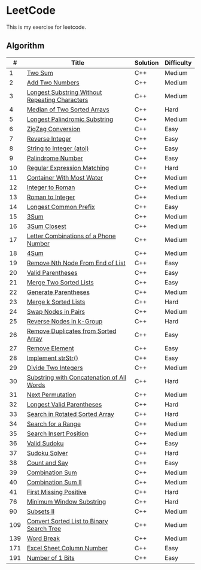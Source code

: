 LeetCode
========
This is my exercise for leetcode.

## Algorithm

| # | Title | Solution | Difficulty |
|---|-------|----------|------------|
|1  | [Two Sum](https://leetcode.com/problems/two-sum/) | C++ | Medium |
|2  | [Add Two Numbers](https://leetcode.com/problems/add-two-numbers/) | C++ | Medium |
|3  | [Longest Substring Without Repeating Characters](https://leetcode.com/problems/longest-substring-without-repeating-characters/) | C++ | Medium |
|4  | [Median of Two Sorted Arrays](https://leetcode.com/problems/median-of-two-sorted-arrays/) | C++ | Hard |
|5  | [Longest Palindromic Substring](https://leetcode.com/problems/longest-palindromic-substring/) | C++ | Medium |
|6  | [ZigZag Conversion](https://leetcode.com/problems/zigzag-conversion/) | C++ | Easy |
|7  | [Reverse Integer](https://leetcode.com/problems/reverse-integer/) | C++ | Easy |
|8  | [String to Integer (atoi)](https://leetcode.com/problems/string-to-integer-atoi/) | C++ | Easy |
|9  | [Palindrome Number](https://leetcode.com/problems/palindrome-number/) | C++ | Easy |
|10 | [Regular Expression Matching](https://leetcode.com/problems/regular-expression-matching/) | C++ | Hard |
|11 | [Container With Most Water](https://leetcode.com/problems/container-with-most-water/) | C++ | Medium |
|12 | [Integer to Roman](https://leetcode.com/problems/integer-to-roman/) | C++ | Medium |
|13 | [Roman to Integer](https://leetcode.com/problems/roman-to-integer/) | C++ | Medium |
|14 | [Longest Common Prefix](https://leetcode.com/problems/longest-common-prefix/) | C++ | Easy |
|15 | [3Sum](https://leetcode.com/problems/3sum/) | C++ | Medium |
|16 | [3Sum Closest](https://leetcode.com/problems/3sum-closest/) | C++ | Medium |
|17 | [Letter Combinations of a Phone Number](https://leetcode.com/problems/letter-combinations-of-a-phone-number/) | C++ | Medium |
|18 | [4Sum](https://leetcode.com/problems/4sum/) | C++ | Medium |
|19 | [Remove Nth Node From End of List](https://leetcode.com/problems/remove-nth-node-from-end-of-list/) | C++ | Easy |
|20 | [Valid Parentheses](https://leetcode.com/problems/valid-parentheses/) | C++ | Easy |
|21 | [Merge Two Sorted Lists](https://leetcode.com/problems/merge-two-sorted-lists/) | C++ | Easy |
|22 | [Generate Parentheses](https://leetcode.com/problems/generate-parentheses/) | C++ | Medium |
|23 | [Merge k Sorted Lists](https://leetcode.com/problems/merge-k-sorted-lists/) | C++ | Hard |
|24 | [Swap Nodes in Pairs ](https://leetcode.com/problems/swap-nodes-in-pairs/) | C++ | Medium |
|25 | [Reverse Nodes in k-Group ](https://leetcode.com/problems/reverse-nodes-in-k-group/) | C++ | Hard |
|26 | [Remove Duplicates from Sorted Array](https://leetcode.com/problems/remove-duplicates-from-sorted-array/) | C++ | Easy |
|27 | [Remove Element](https://leetcode.com/problems/remove-element/) | C++ | Easy |
|28 | [Implement strStr()](https://leetcode.com/problems/implement-strstr/) | C++ | Easy |
|29 | [Divide Two Integers](https://leetcode.com/problems/divide-two-integers/) | C++ | Medium |
|30 | [Substring with Concatenation of All Words](https://leetcode.com/problems/substring-with-concatenation-of-all-words/) | C++ | Hard |
|31 | [Next Permutation](https://leetcode.com/problems/next-permutation/) | C++ | Medium |
|32 | [Longest Valid Parentheses](https://leetcode.com/problems/longest-valid-parentheses/) | C++ | Hard |
|33 | [Search in Rotated Sorted Array ](https://leetcode.com/problems/search-in-rotated-sorted-array/) | C++ | Hard |
|34 | [Search for a Range](https://leetcode.com/problems/search-for-a-range/) | C++ | Medium |
|35 | [Search Insert Position](https://leetcode.com/problems/search-insert-position/) | C++ | Medium |
|36 | [Valid Sudoku](https://leetcode.com/problems/valid-sudoku/) | C++ | Easy |
|37 | [Sudoku Solver](https://leetcode.com/problems/sudoku-solver/) | C++ | Hard |
|38 | [Count and Say](https://leetcode.com/problems/count-and-say/) | C++ | Easy |
|39 | [Combination Sum](https://leetcode.com/problems/combination-sum/) | C++ | Medium |
|40 | [Combination Sum II](https://leetcode.com/problems/combination-sum-ii/) | C++ | Medium |
|41 | [First Missing Positive](https://leetcode.com/problems/first-missing-positive/) | C++ | Hard |
|76 | [Minimum Window Substring](https://leetcode.com/problems/minimum-window-substring/) | C++ | Hard |
|90 | [Subsets II](https://leetcode.com/problems/subsets-ii/) | C++ | Medium |
|109| [Convert Sorted List to Binary Search Tree](https://leetcode.com/problems/convert-sorted-list-to-binary-search-tree/) | C++ | Medium |
|139| [Word Break](https://leetcode.com/problems/word-break/) | C++ | Medium |
|171| [Excel Sheet Column Number](https://leetcode.com/problems/excel-sheet-column-number/) | C++ | Easy |
|191| [Number of 1 Bits](https://leetcode.com/problems/number-of-1-bits/) | C++ | Easy |
